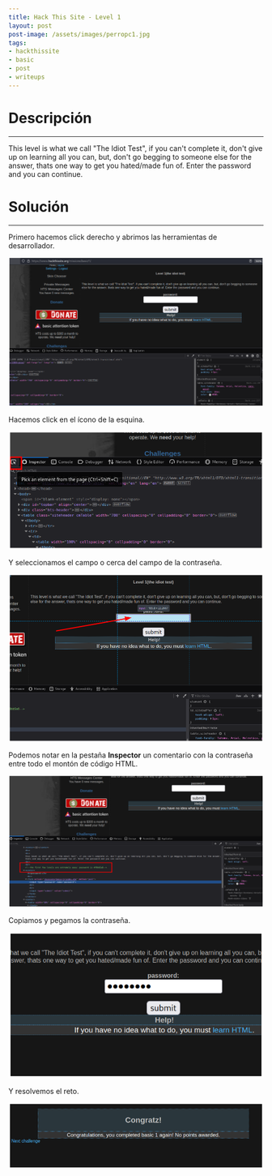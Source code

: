 ```yaml
---
title: Hack This Site - Level 1 
layout: post
post-image: /assets/images/perropc1.jpg 
tags:
- hackthissite
- basic
- post
- writeups
---
```

# Descripción
---

This level is what we call "The Idiot Test", if you can't complete it, don't give up on learning all you can, but, don't go begging to someone else for the answer, thats one way to get you hated/made fun of. Enter the password and you can continue.


# Solución
---

Primero hacemos click derecho y abrimos las herramientas de desarrollador.

![](/assets/images/images-hts-basic/level1-1.png)

Hacemos click en el ícono de la esquina.

![](/assets/images/images-hts-basic/level1-2.png)

Y seleccionamos el campo o cerca del campo de la contraseña.

![](/assets/images/images-hts-basic/level1-3.png)

Podemos notar en la pestaña **Inspector** un comentario con la contraseña entre todo el montón de código HTML.

![](/assets/images/images-hts-basic/level1-4.png)

Copiamos y pegamos la contraseña.

![](/assets/images/images-hts-basic/level1-5.png)

Y resolvemos el reto.

![](/assets/images/images-hts-basic/level1-6.png)



